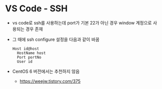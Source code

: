 # VS Code - SSH

- vs code로 ssh를 사용하는데 port가 기본 22가 아닌 경우 window 계정으로 사용되는 경우 존재

- 그 때에 ssh configure 설정을 다음과 같이 바꿈

  ```
  Host id@host
    HostName host
    Port portNo
    User id
  ```

- CentOS 6 버전에서는 추천하지 않음

  - https://weejw.tistory.com/375